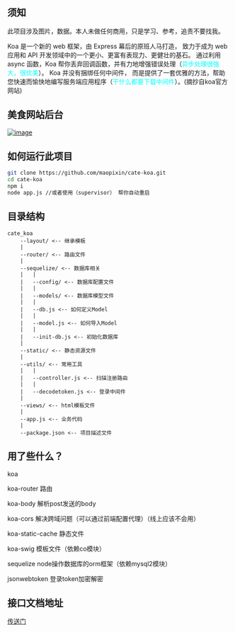 ## 须知

此项目涉及图片，数据。本人未做任何商用，只是学习、参考，追责不要找我。

Koa 是一个新的 web 框架，由 Express 幕后的原班人马打造， 致力于成为 web 应用和 API 开发领域中的一个更小、更富有表现力、更健壮的基石。 通过利用 async 函数，Koa 帮你丢弃回调函数，并有力地增强错误处理（<font color=00ffff>异步处理很强大，很优美</font>）。 Koa 并没有捆绑任何中间件， 而是提供了一套优雅的方法，帮助您快速而愉快地编写服务端应用程序（<font color=00ffff>干什么都要下载中间件</font>）。(摘抄自koa官方网站)

## 美食网站后台
[![image](https://img.shields.io/badge/%E5%8D%9A%E5%AE%A2%E5%9B%AD-%E5%8D%81%E5%B9%B4%E9%9B%AA%E8%90%BD-blue.svg)](https://www.cnblogs.com/maopixin/)

## 如何运行此项目

```bash
git clone https://github.com/maopixin/cate-koa.git
cd cate-koa 
npm i
node app.js //或者使用（supervisor） 帮你自动重启
```
## 目录结构
```
cate_koa
    --layout/ <-- 继承模板
    |
    --router/ <-- 路由文件
    |
    --sequelize/ <-- 数据库相关
    |   |
    |   --config/ <-- 数据库配置文件
    |   |
    |   --models/ <-- 数据库模型文件
    |   |
    |   --db.js <-- 如何定义Model
    |   |
    |   --model.js <-- 如何导入Model
    |   |
    |   --init-db.js <-- 初始化数据库
    |
    --static/ <-- 静态资源文件
    |
    --utils/ <-- 常用工具
    |   |
    |   --controller.js <-- 扫描注册路由
    |   |
    |   --decodetoken.js <-- 登录中间件
    | 
    --views/ <-- html模板文件
    |
    --app.js <-- 业务代码
    |
    --package.json <-- 项目描述文件
```
## 用了些什么？
koa

koa-router 路由

koa-body 解析post发送的body

koa-cors  解决跨域问题（可以通过前端配置代理）（线上应该不会用）

koa-static-cache 静态文件

koa-swig 模板文件（依赖co模块）

sequelize node操作数据库的orm框架（依赖mysql2模块）

jsonwebtoken 登录token加密解密

## 接口文档地址

[传送门](https://www.easyapi.com/api/?documentId=19607&code=food)